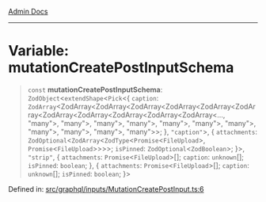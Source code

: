 [Admin Docs](/)

***

# Variable: mutationCreatePostInputSchema

> `const` **mutationCreatePostInputSchema**: `ZodObject`\<`extendShape`\<`Pick`\<\{ `caption`: `ZodArray`\<ZodArray\<ZodArray\<ZodArray\<ZodArray\<ZodArray\<ZodArray\<ZodArray\<ZodArray\<ZodArray\<ZodArray\<ZodArray\<..., "many"\>, "many"\>, "many"\>, "many"\>, "many"\>, "many"\>, "many"\>, "many"\>, "many"\>, "many"\>, "many"\>\>; \}, `"caption"`\>, \{ `attachments`: `ZodOptional`\<`ZodArray`\<`ZodType`\<`Promise`\<`FileUpload`\>, `Promise`\<`FileUpload`\>\>\>\>; `isPinned`: `ZodOptional`\<`ZodBoolean`\>; \}\>, `"strip"`, \{ `attachments`: `Promise`\<`FileUpload`\>[]; `caption`: `unknown`[]; `isPinned`: `boolean`; \}, \{ `attachments`: `Promise`\<`FileUpload`\>[]; `caption`: `unknown`[]; `isPinned`: `boolean`; \}\>

Defined in: [src/graphql/inputs/MutationCreatePostInput.ts:6](https://github.com/PalisadoesFoundation/talawa-api/blob/5c2e90552414053c7e52a1a2621c3724f43bf6ad/src/graphql/inputs/MutationCreatePostInput.ts#L6)
